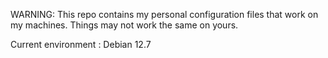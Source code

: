 WARNING: This repo contains my personal configuration files that work on my machines. Things may not work the same on yours.

Current environment : Debian 12.7
